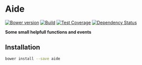 # Aide

  [![Bower version][bower-img]][bower-url]
  [![Build][travis-img]][travis-url]
  [![Test Coverage][coveralls-img]][coveralls-url]
  [![Dependency Status][david-img]][david-url]

[bower-img]: https://img.shields.io/bower/v/aide.svg
[bower-url]: https://github.com/roeldev/aide
[travis-img]: https://img.shields.io/travis/roeldev/aide/master.svg
[travis-url]: https://travis-ci.org/roeldev/aide
[coveralls-img]: https://img.shields.io/coveralls/roeldev/aide/master.svg
[coveralls-url]: https://coveralls.io/r/roeldev/aide?branch=master
[david-img]: https://david-dm.org/roeldev/aide.svg
[david-url]: https://david-dm.org/roeldev/aide

**Some small helpfull functions and events**

## Installation
```sh
bower install --save aide
```
